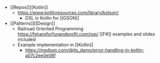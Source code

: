 ---
---

- [[Repos]][[Kotlin]]
    - https://www.kotlinresources.com/library/kotson/
        - DSL in Kotlin for [[GSON]]
- [[Patterns]][[Design]]
    - Railroad Oriented Programming  https://fsharpforfunandprofit.com/rop/ [[F#]] examples and slides included
    - Example implementation in [[Kotlin]]
        - https://medium.com/@its_damo/error-handling-in-kotlin-a07c2ee0e06f
